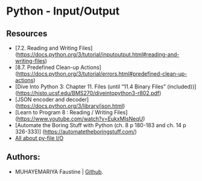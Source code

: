 # Python - Input/Output

## Resources
- [7.2. Reading and Writing Files] (https://docs.python.org/3/tutorial/inputoutput.html#reading-and-writing-files)
- [8.7. Predefined Clean-up Actions] (https://docs.python.org/3/tutorial/errors.html#predefined-clean-up-actions)
- [Dive Into Python 3: Chapter 11. Files (until “11.4 Binary Files” (included))] (https://histo.ucsf.edu/BMS270/diveintopython3-r802.pdf)
- [JSON encoder and decoder] (https://docs.python.org/3/library/json.html)
- [Learn to Program 8 : Reading / Writing Files] (https://www.youtube.com/watch?v=EukxMIsNeqU)
- [Automate the Boring Stuff with Python (ch. 8 p 180-183 and ch. 14 p 326-333)] (https://automatetheboringstuff.com/)
- [All about py-file I/O](https://techvidvan.com/tutorials/python-file-read-write/)
## Authors:
- MUHAYEMARIYA Faustine | [Github](https://github.com/faustine-van).
